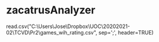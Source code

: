 # zacatrusAnalyzer

read.csv("C:\\Users\\Jose\\Dropbox\\UOC\\20202021-02\\TCVD\\Pr2\\games_wih_rating.csv", sep=';', header=TRUE)

